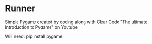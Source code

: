 # Runner
Simple Pygame created by coding along with Clear Code "The ultimate introduction to Pygame" on Youtube

Will need: pip install pygame
